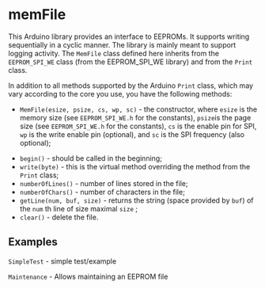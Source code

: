 # memFile

This Arduino library provides an interface to EEPROMs. It supports writing sequentially in a cyclic manner. The library is mainly meant to support logging activity. The `MemFile` class defined here inherits from the `EEPROM_SPI_WE` class (from the EEPROM_SPI_WE library) and from the `Print` class. 

In addition to all methods supported by the Arduino `Print` class, which may vary according to the core you use, you have the following methods:

* `MemFile(esize, psize, cs, wp, sc)`  - the constructor, where `esize` is the memory size (see `EEPROM_SPI_WE.h` for the constants), `psize`is the page size (see `EEPROM_SPI_WE.h` for the constants), `cs` is the enable pin for SPI, `wp` is the write enable pin (optional), and `sc` is the SPI frequency (also optional);

- `begin()` - should be called in the beginning;
- `write(byte)` - this is the virtual method overriding the method from the `Print` class;
- `numberOfLines()` - number of lines stored in the file;
- `numberOfChars()` - number of characters in the file;
- `getLine(num, buf, size)` - returns the string (space provided by `buf`) of the `num` th line of size maximal `size` ; 
- `clear()` - delete the file.



## Examples

`SimpleTest` - simple test/example

`Maintenance` - Allows maintaining an EEPROM file
